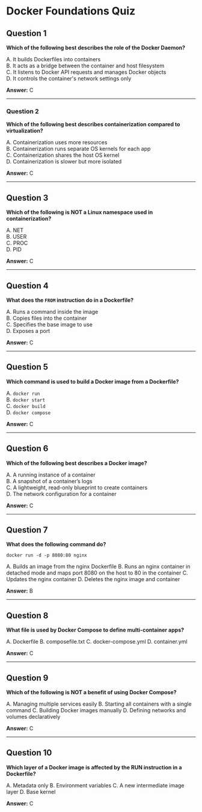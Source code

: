 # Docker Foundations Quiz

## Question 1
**Which of the following best describes the role of the Docker Daemon?**

A. It builds Dockerfiles into containers  
B. It acts as a bridge between the container and host filesystem  
C. It listens to Docker API requests and manages Docker objects  
D. It controls the container's network settings only  

**Answer:** C

---


### Question 2  
**Which of the following best describes containerization compared to virtualization?**

A. Containerization uses more resources  
B. Containerization runs separate OS kernels for each app  
C. Containerization shares the host OS kernel  
D. Containerization is slower but more isolated  

**Answer:** C

---


## Question 3
**Which of the following is NOT a Linux namespace used in containerization?**

A. NET  
B. USER  
C. PROC  
D. PID  

**Answer:** C

---


## Question 4  
**What does the `FROM` instruction do in a Dockerfile?**

A. Runs a command inside the image  
B. Copies files into the container  
C. Specifies the base image to use  
D. Exposes a port  

**Answer:** C

---


## Question 5  
**Which command is used to build a Docker image from a Dockerfile?**

A. `docker run`  
B. `docker start`  
C. `docker build`  
D. `docker compose`  

**Answer:** C

---



## Question 6  
**Which of the following best describes a Docker image?**

A. A running instance of a container  
B. A snapshot of a container’s logs  
C. A lightweight, read-only blueprint to create containers  
D. The network configuration for a container  

**Answer:** C

---


## Question 7  
**What does the following command do?**

```
docker run -d -p 8080:80 nginx
```

A. Builds an image from the nginx Dockerfile
B. Runs an nginx container in detached mode and maps port 8080 on the host to 80 in the container
C. Updates the nginx container
D. Deletes the nginx image and container

**Answer:** B

---


## Question 8
**What file is used by Docker Compose to define multi-container apps?**

A. Dockerfile
B. composefile.txt
C. docker-compose.yml
D. container.yml

**Answer:** C

---


## Question 9
**Which of the following is NOT a benefit of using Docker Compose?**

A. Managing multiple services easily
B. Starting all containers with a single command
C. Building Docker images manually
D. Defining networks and volumes declaratively

**Answer:** C

---


## Question 10
**Which layer of a Docker image is affected by the RUN instruction in a Dockerfile?**

A. Metadata only
B. Environment variables
C. A new intermediate image layer
D. Base kernel

**Answer:** C
